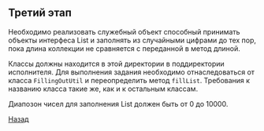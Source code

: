 ## Третий этап

Необходимо реализовать служебный объект способный принимать объекты интерфеса
List и заполнять из случайными цифрами до тех пор, пока длина коллекции не 
сравняется с переданной в метод длиной.

Классы должны находится в этой директории в поддиректории исполнителя. Для
выполнения задания необходимо отнаследоваться от класса `FillingOutUtil`
и переопределить метод `fillList`. Требования к названию класса
такие же, как и к остальным классам. 

Диапозон чисел для заполнения List должен быть от 0 до 10000.

[Назад](../readme.md)